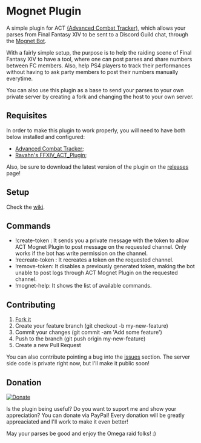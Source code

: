 Mognet Plugin
=============
A simple plugin for ACT [(Advanced Combat Tracker)](http://advancedcombattracker.com/home.php), which allows your parses from Final Fantasy XIV to be sent to a Discord Guild chat, through the [Mognet Bot](https://discordapp.com/oauth2/authorize?client_id=322436422646628352&scope=bot&permissions=0).

With a fairly simple setup, the purpose is to help the raiding scene of Final Fantasy XIV to have a tool, where one can post parses and share numbers between FC members. Also, help PS4 players to track their performances without having to ask party members to post their numbers manually everytime.

You can also use this plugin as a base to send your parses to your own private server by creating a fork and changing the host to your own server.

Requisites
----------
In order to make this plugin to work properly, you will need to have both below installed and configured:

* [Advanced Combat Tracker](http://advancedcombattracker.com/includes/page-download.php?id=56);
* [Ravahn's FFXIV_ACT_Plugin](http://advancedcombattracker.com/includes/page-download.php?id=66);

Also, be sure to download the latest version of the plugin on the [releases](https://github.com/castanhob/MognetPlugin/releases) page!

Setup
-----
Check the [wiki](https://github.com/castanhob/MognetPlugin/wiki/Mognet-Setup-Guide).

Commands
--------
* !create-token : It sends you a private message with the token to allow ACT Mognet Plugin to post message on the requested channel. Only works if the bot has write permission on the channel.
* !recreate-token : It recreates a token on the requested channel.
* !remove-token: It disables a previously generated token, making the bot unable to post logs through ACT Mognet Plugin on the requested channel.
* !mognet-help: It shows the list of available commands.

Contributing
------------

1. [Fork it](https://github.com/castanhob/MognetPlugin/fork)
2. Create your feature branch (git checkout -b my-new-feature)
3. Commit your changes (git commit -am 'Add some feature')
4. Push to the branch (git push origin my-new-feature)
5. Create a new Pull Request

You can also contribute pointing a bug into the [issues](https://github.com/castanhob/MognetPlugin/issues) section.
The server side code is private right now, but I'll make it public soon!

Donation
--------

[![Donate](https://img.shields.io/badge/Donate-PayPal-green.svg)](https://www.paypal.com/cgi-bin/webscr?cmd=_s-xclick&hosted_button_id=YUN5D9RUMXE4Y)

Is the plugin being useful? Do you want to suport me and show your appreciation? You can donate via PayPal!
Every donation will be greatly appreaciated and I'll work to make it even better!

May your parses be good and enjoy the Omega raid folks! :)